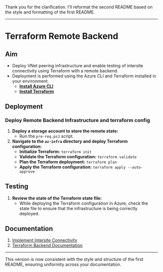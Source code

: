Thank you for the clarification. I'll reformat the second README based on the style and formatting of the first README.

---

# Terraform Remote Backend

## Aim
* Deploy VNet peering infrastructure and enable testing of intersite connectivity using Terraform with a remote backend.
* Deployment is performed using the Azure CLI and Terraform installed in your environment.
  * **[Install Azure CLI](https://learn.microsoft.com/en-us/cli/azure/install-azure-cli)**
  * **[Install Terraform](https://developer.hashicorp.com/terraform/install)**

## Deployment 

### Deploy Remote Backend Infrastructure and terraform config 
1. **Deploy a storage account to store the remote state:** 
   - Run the `pre-req.ps1` script.
2. **Navigate to the `az-infra` directory and deploy Terraform configuration:**
   - **Initialize Terraform:** `terraform init`
   - **Validate the Terraform configuration:** `terraform validate`
   - **Plan the Terraform deployment:** `terraform plan`
   - **Apply the Terraform configuration:** `terraform apply --auto-approve`

## Testing 
1. **Review the state of the Terraform state file:**
   - While deploying the Terraform configuration in Azure, check the state file to ensure that the infrastructure is being correctly deployed.

## Documentation 
1. [Implement Intersite Connectivity](https://github.com/MicrosoftLearning/AZ-104-MicrosoftAzureAdministrator/blob/master/Instructions/Labs/LAB_05-Implement_Intersite_Connectivity.md)
2. [Terraform Backend Documentation](https://developer.hashicorp.com/terraform/language/settings/backends/configuration)

---

This version is now consistent with the style and structure of the first README, ensuring uniformity across your documentation.
